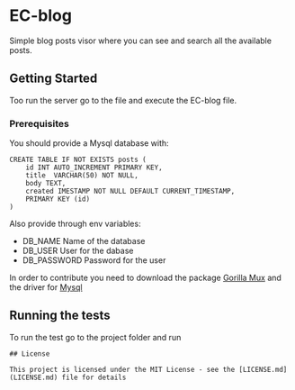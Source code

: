 # EC-blog

Simple blog posts visor where you can see and search all the available posts.

## Getting Started

Too run the server go to the file and execute the EC-blog file.

### Prerequisites

You should provide a Mysql database with:

```
CREATE TABLE IF NOT EXISTS posts (
    id INT AUTO_INCREMENT PRIMARY KEY,
    title  VARCHAR(50) NOT NULL,
    body TEXT,
    created IMESTAMP NOT NULL DEFAULT CURRENT_TIMESTAMP,
    PRIMARY KEY (id)
) 
```

Also provide through env variables:
* DB_NAME Name of the database
* DB_USER User for the dabase
* DB_PASSWORD Password for the user

In order to contribute you need to download the package [Gorilla Mux](https://github.com/gorilla/mux) and the driver for [Mysql](https://github.com/go-sql-driver/mysql)

## Running the tests

To run the test go to the project folder and run 
```
## License

This project is licensed under the MIT License - see the [LICENSE.md](LICENSE.md) file for details
